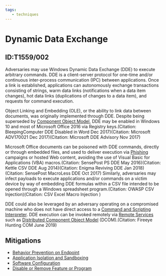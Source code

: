 ```yaml
---
tags:
   - techniques
---
```

# Dynamic Data Exchange
## ID:T1559/002
Adversaries may use Windows Dynamic Data Exchange (DDE) to execute arbitrary commands. DDE is a client-server protocol for one-time and/or continuous inter-process communication (IPC) between applications. Once a link is established, applications can autonomously exchange transactions consisting of strings, warm data links (notifications when a data item changes), hot data links (duplications of changes to a data item), and requests for command execution.

Object Linking and Embedding (OLE), or the ability to link data between documents, was originally implemented through DDE. Despite being superseded by [Component Object Model](/mitre/techniques/T1559/001), DDE may be enabled in Windows 10 and most of Microsoft Office 2016 via Registry keys.(Citation: BleepingComputer DDE Disabled in Word Dec 2017)(Citation: Microsoft ADV170021 Dec 2017)(Citation: Microsoft DDE Advisory Nov 2017)

Microsoft Office documents can be poisoned with DDE commands, directly or through embedded files, and used to deliver execution via [Phishing](/mitre/techniques/T1566) campaigns or hosted Web content, avoiding the use of Visual Basic for Applications (VBA) macros.(Citation: SensePost PS DDE May 2016)(Citation: Kettle CSV DDE Aug 2014)(Citation: Enigma Reviving DDE Jan 2018)(Citation: SensePost MacroLess DDE Oct 2017) Similarly, adversaries may infect payloads to execute applications and/or commands on a victim device by way of embedding DDE formulas within a CSV file intended to be opened through a Windows spreadsheet program.(Citation: OWASP CSV Injection)(Citation: CSV Excel Macro Injection )

DDE could also be leveraged by an adversary operating on a compromised machine who does not have direct access to a [Command and Scripting Interpreter](/mitre/techniques/T1059). DDE execution can be invoked remotely via [Remote Services](/mitre/techniques/T1021) such as [Distributed Component Object Model](/mitre/techniques/T1021/003) (DCOM).(Citation: Fireeye Hunting COM June 2019)
## Mitigations
* [Behavior Prevention on Endpoint](mitigations/M1040)
* [Application Isolation and Sandboxing](mitigations/M1048)
* [Software Configuration](mitigations/M1054)
* [Disable or Remove Feature or Program](mitigations/M1042)
